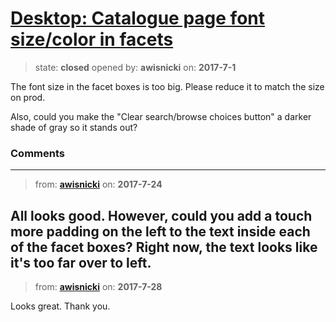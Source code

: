 # [Desktop: Catalogue page font size/color in facets](https://github.com/livingstoneonline/livingstoneonline/issues/178)

> state: **closed** opened by: **awisnicki** on: **2017-7-1**

The font size in the facet boxes is too big. Please reduce it to match the size on prod.

Also, could you make the &quot;Clear search/browse choices button&quot; a darker shade of gray so it stands out?

### Comments

---
> from: [**awisnicki**](https://github.com/livingstoneonline/livingstoneonline/issues/178#issuecomment-317579311) on: **2017-7-24**

All looks good. However, could you add a touch more padding on the left to the text inside each of the facet boxes? Right now, the text looks like it&#x27;s too far over to left.
---
> from: [**awisnicki**](https://github.com/livingstoneonline/livingstoneonline/issues/178#issuecomment-318746714) on: **2017-7-28**

Looks great. Thank you.
